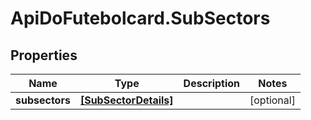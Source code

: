 # ApiDoFutebolcard.SubSectors

## Properties
Name | Type | Description | Notes
------------ | ------------- | ------------- | -------------
**subsectors** | [**[SubSectorDetails]**](SubSectorDetails.md) |  | [optional] 


